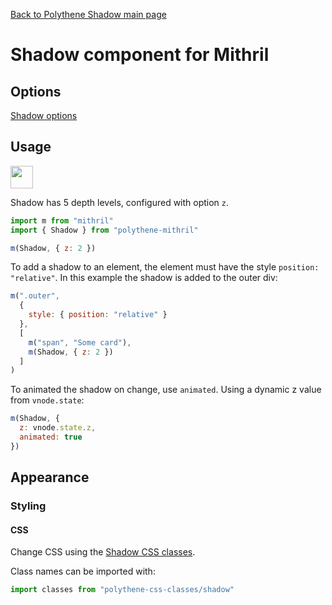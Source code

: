 [Back to Polythene Shadow main page](../shadow.md)

# Shadow component for Mithril


## Options

[Shadow options](../shadow.md)


## Usage

<a href="https://jsfiddle.net/ArthurClemens/87wjreeu/" target="_blank"><img src="https://arthurclemens.github.io/assets/polythene/docs/try-out-green.gif" height="36" /></a>

Shadow has 5 depth levels, configured with option `z`.

~~~javascript
import m from "mithril"
import { Shadow } from "polythene-mithril"

m(Shadow, { z: 2 })
~~~

To add a shadow to an element, the element must have the style `position: "relative"`. In this example the shadow is added to the outer div:

~~~javascript
m(".outer",
  {
    style: { position: "relative" }
  },
  [
    m("span", "Some card"),
    m(Shadow, { z: 2 })
  ]
)
~~~

To animated the shadow on change, use `animated`. Using a dynamic z value from `vnode.state`:

~~~javascript
m(Shadow, {
  z: vnode.state.z,
  animated: true
})
~~~

## Appearance

### Styling

#### CSS

Change CSS using the [Shadow CSS classes](../../../packages/polythene-css-classes/shadow.js).

Class names can be imported with:

~~~javascript
import classes from "polythene-css-classes/shadow"
~~~


